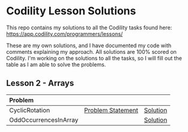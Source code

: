 # Codility Lesson Solutions

This repo contains my solutions to all the Codility tasks found here:
https://app.codility.com/programmers/lessons/

These are my own solutions, and I have documented my code with comments explaining my approach. All solutions are 100% scored on Codility. I'm working on the solutions to all the tasks, so I will fill out the table as I am able to solve the problems.
 
## Lesson 2 - Arrays
| Problem  |  | |
| :---         |     :---:      |     :---:      |
| CyclicRotation | [Problem Statement](https://github.com/kevalex10/Codility-Lesson-Solutions/blob/main/Lesson%202%20-%20Arrays/CyclicRotation.md) | [Solution](https://github.com/kevalex10/Codility-Lesson-Solutions/blob/main/Lesson%202%20-%20Arrays/CyclicRotation.cs)  |
| OddOccurrencesInArray |  | [Solution](https://github.com/kevalex10/Codility-Lesson-Solutions/blob/main/Lesson%202%20-%20Arrays/OddOccurrencesInArray.cs)  |
